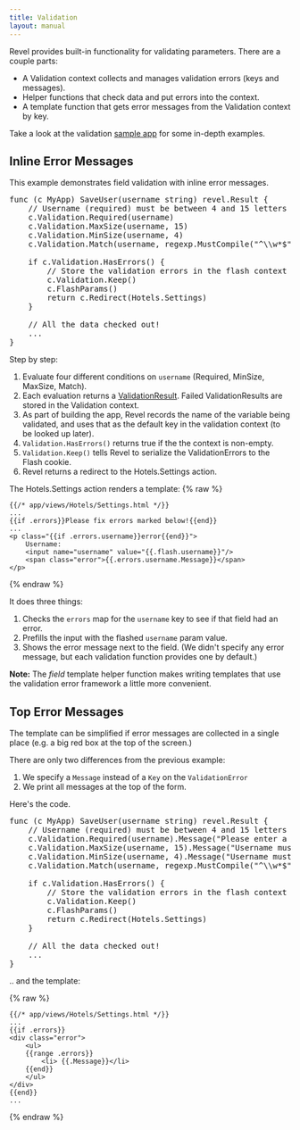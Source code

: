 ```yaml
---
title: Validation
layout: manual
---
```


Revel provides built-in functionality for validating parameters.  There are a couple parts:
* A Validation context collects and manages validation errors (keys and messages).
* Helper functions that check data and put errors into the context.
* A template function that gets error messages from the Validation context by key.

Take a look at the validation [sample app](../samples/validation.html) for some
in-depth examples.

## Inline Error Messages

This example demonstrates field validation with inline error messages.

<pre class="prettyprint lang-go">
func (c MyApp) SaveUser(username string) revel.Result {
	// Username (required) must be between 4 and 15 letters (inclusive).
	c.Validation.Required(username)
	c.Validation.MaxSize(username, 15)
	c.Validation.MinSize(username, 4)
	c.Validation.Match(username, regexp.MustCompile("^\\w*$"))

	if c.Validation.HasErrors() {
		// Store the validation errors in the flash context and redirect.
		c.Validation.Keep()
		c.FlashParams()
		return c.Redirect(Hotels.Settings)
	}

	// All the data checked out!
	...
}
</pre>

Step by step:
1. Evaluate four different conditions on `username` (Required, MinSize, MaxSize, Match).
2. Each evaluation returns a [ValidationResult](../docs/godoc/validation.html#ValidationResult). Failed ValidationResults are stored in the Validation context.
3. As part of building the app, Revel records the name of the variable being
validated, and uses that as the default key in the validation context (to be looked up later).
4. `Validation.HasErrors()` returns true if the the context is non-empty.
5. `Validation.Keep()` tells Revel to serialize the ValidationErrors to the Flash cookie.
6. Revel returns a redirect to the Hotels.Settings action.

The Hotels.Settings action renders a template:
{% raw %}

	{{/* app/views/Hotels/Settings.html */}}
	...
	{{if .errors}}Please fix errors marked below!{{end}}
	...
	<p class="{{if .errors.username}}error{{end}}">
		Username:
		<input name="username" value="{{.flash.username}}"/>
		<span class="error">{{.errors.username.Message}}</span>
	</p>

{% endraw %}

It does three things:
1. Checks the `errors` map for the `username` key to see if that field had an error.
2. Prefills the input with the flashed `username` param value.
3. Shows the error message next to the field.  (We didn't specify any error message, but each validation function provides one by default.)

**Note:** The *field* template helper function makes writing templates that use
the validation error framework a little more convenient.

## Top Error Messages

The template can be simplified if error messages are collected in a single place
(e.g. a big red box at the top of the screen.)

There are only two differences from the previous example:
1. We specify a `Message` instead of a `Key` on the `ValidationError`
2. We print all messages at the top of the form.

Here's the code.

<pre class="prettyprint lang-go">
func (c MyApp) SaveUser(username string) revel.Result {
	// Username (required) must be between 4 and 15 letters (inclusive).
	c.Validation.Required(username).Message("Please enter a username")
	c.Validation.MaxSize(username, 15).Message("Username must be at most 15 characters long")
	c.Validation.MinSize(username, 4).Message("Username must be at least 4 characters long")
	c.Validation.Match(username, regexp.MustCompile("^\\w*$")).Message("Username must be all letters")

	if c.Validation.HasErrors() {
		// Store the validation errors in the flash context and redirect.
		c.Validation.Keep()
		c.FlashParams()
		return c.Redirect(Hotels.Settings)
	}

	// All the data checked out!
	...
}
</pre>

.. and the template:

{% raw %}

	{{/* app/views/Hotels/Settings.html */}}
	...
	{{if .errors}}
	<div class="error">
		<ul>
		{{range .errors}}
			<li> {{.Message}}</li>
		{{end}}
		</ul>
	</div>
	{{end}}
	...

{% endraw %}
